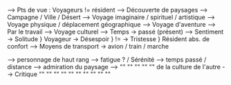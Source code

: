 

--> Pts de vue : Voyageurs != résident
--> Découverte de paysages --> Campagne / Ville / Désert
--> Voyage imaginaire / spirituel / artistique
--> Voyage physique / déplacement géographique
--> Voyage d'aventure
--> Par le travail
--> Voyage culturel
--> Temps -> passé (présent)
--> Sentiment -> Solitude    }     Voyageur
                       -> Désespoir }           !=
                       -> Tristesse   }      Résident
                       abs. de confort
--> Moyens de transport -> avion / train / marche




--> personnage de haut rang
--> fatigue ? / Sérénité
--> temps passé / distance
--> admiration  du paysage
--> "" "" "" "" ""  de la culture de l'autre
--> Critique        "" "" "" "" "" "" "" "" "" ""
